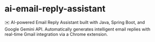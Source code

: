 # ai-email-reply-assistant
✉️ AI-powered Email Reply Assistant built with Java, Spring Boot, and Google Gemini API. Automatically generates intelligent email replies with real-time Gmail integration via a Chrome extension.
